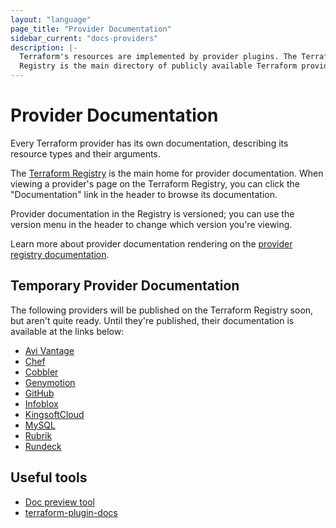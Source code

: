 ```yaml
---
layout: "language"
page_title: "Provider Documentation"
sidebar_current: "docs-providers"
description: |-
  Terraform's resources are implemented by provider plugins. The Terraform
  Registry is the main directory of publicly available Terraform providers.
---
```


# Provider Documentation

Every Terraform provider has its own documentation, describing its resource
types and their arguments.

The [Terraform Registry](https://registry.terraform.io/browse/providers) is the
main home for provider documentation. When viewing a provider's page on the
Terraform Registry, you can click the "Documentation" link in the header to
browse its documentation.

Provider documentation in the Registry is versioned; you can use the version
menu in the header to change which version you're viewing.

Learn more about provider documentation rendering on the [provider registry documentation](https://www.terraform.io/docs/registry/providers/docs.html).

## Temporary Provider Documentation

The following providers will be published on the Terraform Registry soon, but
aren't quite ready. Until they're published, their documentation is available at
the links below:

- [Avi Vantage](/docs/providers/avi/index.html)
- [Chef](/docs/providers/chef/index.html)
- [Cobbler](/docs/providers/cobbler/index.html)
- [Genymotion](/docs/providers/genymotion/index.html)
- [GitHub](/docs/providers/github/index.html)
- [Infoblox](/docs/providers/infoblox/index.html)
- [KingsoftCloud](/docs/providers/ksyun/index.html)
- [MySQL](/docs/providers/mysql/index.html)
- [Rubrik](/docs/providers/rubrik/index.html)
- [Rundeck](/docs/providers/rundeck/index.html)

## Useful tools

- [Doc preview tool](https://registry.terraform.io/tools/doc-preview)
- [terraform-plugin-docs](https://github.com/hashicorp/terraform-plugin-docs)
